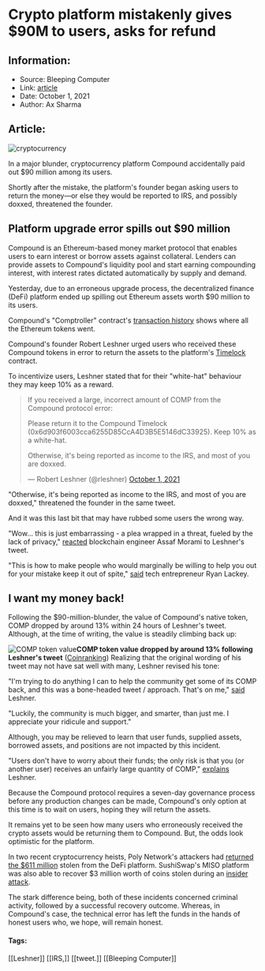 # Crypto platform mistakenly gives $90M to users, asks for refund
### 

## Information:
+ Source: Bleeping Computer
+ Link: [article](https://www.bleepingcomputer.com/news/security/crypto-platform-mistakenly-gives-90m-to-users-asks-for-refund/)
+ Date: October 1, 2021
+ Author: Ax Sharma


## Article:
![cryptocurrency](https://www.bleepstatic.com/content/hl-images/2016/12/07/Cryptocurrency.png)


In a major blunder, cryptocurrency platform Compound accidentally paid out $90 million among its users.


Shortly after the mistake, the platform's founder began asking users to return the money—or else they would be reported to IRS, and possibly doxxed, threatened the founder.


Platform upgrade error spills out $90 million
---------------------------------------------


Compound is an Ethereum-based money market protocol that enables users to earn interest or borrow assets against collateral. Lenders can provide assets to Compound's liquidity pool and start earning compounding interest, with interest rates dictated automatically by supply and demand.


Yesterday, due to an erroneous upgrade process, the decentralized finance (DeFi) platform ended up spilling out Ethereum assets worth $90 million to its users.


Compound's "Comptroller" contract's [transaction history](https://etherscan.io/address/0x3d9819210a31b4961b30ef54be2aed79b9c9cd3b#tokentxns) shows where all the Ethereum tokens went. 


Compound's founder Robert Leshner urged users who received these Compound tokens in error to return the assets to the platform's [Timelock](https://etherscan.io/address/0x6d903f6003cca6255d85cca4d3b5e5146dc33925) contract.


To incentivize users, Leshner stated that for their "white-hat" behaviour they may keep 10% as a reward. 




> 
> If you received a large, incorrect amount of COMP from the Compound protocol error:  
>   
> 
> Please return it to the Compound Timelock (0x6d903f6003cca6255D85CcA4D3B5E5146dC33925). Keep 10% as a white-hat.  
>   
> 
> Otherwise, it's being reported as income to the IRS, and most of you are doxxed.
> 
> 
> — Robert Leshner (@rleshner) [October 1, 2021](https://twitter.com/rleshner/status/1443730726751506432?ref_src=twsrc%5Etfw)


"Otherwise, it's being reported as income to the IRS, and most of you are doxxed," threatened the founder in the same tweet.


And it was this last bit that may have rubbed some users the wrong way.


"Wow... this is just embarrassing - a plea wrapped in a threat, fueled by the lack of privacy," [reacted](https://twitter.com/assafmo/status/1443816025305272320) blockchain engineer Assaf Morami to Leshner's tweet.


"This is how to make people who would marginally be willing to help you out for your mistake keep it out of spite," [said](https://twitter.com/octal/status/1443780625585119232) tech entrepreneur Ryan Lackey.


I want my money back!
---------------------


Following the $90-million-blunder, the value of Compound's native token, COMP dropped by around 13% within 24 hours of Leshner's tweet. Although, at the time of writing, the value is steadily climbing back up:



![COMP token value](https://www.bleepstatic.com/images/news/u/1164866/2021/Oct-2021/comp-value.jpg)**COMP token value dropped by around 13% following Leshner's tweet** ([Coinranking](https://coinranking.com/coin/7Dg6y_Ywg%2Bcompound-comp))
Realizing that the original wording of his tweet may not have sat well with many, Leshner revised his tone:


"I'm trying to do anything I can to help the community get some of its COMP back, and this was a bone-headed tweet / approach. That's on me," [said](https://twitter.com/rleshner/status/1443759189722116097) Leshner.


"Luckily, the community is much bigger, and smarter, than just me. I appreciate your ridicule and support."


Although, you may be relieved to learn that user funds, supplied assets, borrowed assets, and positions are not impacted by this incident.


"Users don't have to worry about their funds; the only risk is that you (or another user) receives an unfairly large quantity of COMP," [explains](https://twitter.com/rleshner/status/1443380521019584514) Leshner.


Because the Compound protocol requires a seven-day governance process before any production changes can be made, Compound's only option at this time is to wait on users, hoping they will return the assets.


It remains yet to be seen how many users who erroneously received the crypto assets would be returning them to Compound. But, the odds look optimistic for the platform.


In two recent cryptocurrency heists, Poly Network's attackers had [returned the $611 million](https://www.bleepingcomputer.com/news/security/hacker-behind-biggest-ever-cryptocurrency-heist-returns-stolen-funds/) stolen from the DeFi platform. SushiSwap's MISO platform was also able to recover $3 million worth of coins stolen during an [insider attack](https://arstechnica.com/information-technology/2021/09/cryptocurrency-launchpad-hit-by-3-million-supply-chain-attack/).


The stark difference being, both of these incidents concerned criminal activity, followed by a successful recovery outcome. Whereas, in Compound's case, the technical error has left the funds in the hands of honest users who, we hope, will remain honest.




#### Tags:
[[Leshner]] [[IRS,]] [[tweet.]] [[Bleeping Computer]]
